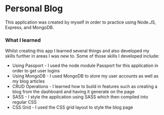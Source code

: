 <h1> Personal Blog </h1>

This application was created by myself in order to practice using Node.JS, Express, and MongoDB. 

<h3> What I learned </h3>

Whilst creating this app I learned several things and also developed my skills further in areas I was new to. Some of those skills I developed include: 

<ul>

<li>Using Passport - I used the node module Passport for this application in order to get user logins</li>
<li>Using MongoDB - I used MongoDB to store my user accounts as well as my blog articles</li>
<li>CRUD Operations - I learned how to build in features such as creating a blog from the dashboard and having it generate on the page</li>
<li>SASS - I style the application using SASS which then compiled into regular CSS</li>
<li>CSS Grid - I used the CSS grid layout to style the blog page</li>
